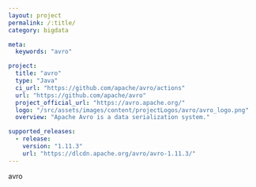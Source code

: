 ```yaml
---
layout: project
permalink: /:title/
category: bigdata

meta:
  keywords: "avro"

project:
  title: "avro"
  type: "Java"
  ci_url: "https://github.com/apache/avro/actions"
  url: "https://github.com/apache/avro"
  project_official_url: "https://avro.apache.org/"
  logo: "/src/assets/images/content/projectLogos/avro/avro_logo.png"
  overview: "Apache Avro is a data serialization system."

supported_releases:
  - release:
    version: "1.11.3"
    url: "https://dlcdn.apache.org/avro/avro-1.11.3/"
---
```


<p>avro</p>
